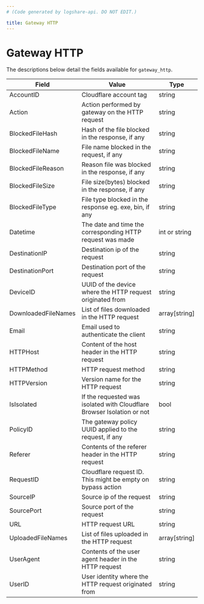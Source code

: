 ```yaml
---
# (Code generated by logshare-api. DO NOT EDIT.)

title: Gateway HTTP
---
```


# Gateway HTTP

The descriptions below detail the fields available for `gateway_http`.

<TableWrap>

| Field               | Value                                                                  | Type          |
| ------------------- | ---------------------------------------------------------------------- | ------------- |
| AccountID           | Cloudflare account tag                                                 | string        |
| Action              | Action performed by gateway on the HTTP request                        | string        |
| BlockedFileHash     | Hash of the file blocked in the response, if any                       | string        |
| BlockedFileName     | File name blocked in the request, if any                               | string        |
| BlockedFileReason   | Reason file was blocked in the response, if any                        | string        |
| BlockedFileSize     | File size(bytes) blocked in the response, if any                       | string        |
| BlockedFileType     | File type blocked in the response eg. exe, bin, if any                 | string        |
| Datetime            | The date and time the corresponding HTTP request was made              | int or string |
| DestinationIP       | Destination ip of the request                                          | string        |
| DestinationPort     | Destination port of the request                                        | string        |
| DeviceID            | UUID of the device where the HTTP request originated from              | string        |
| DownloadedFileNames | List of files downloaded in the HTTP request                           | array[string] |
| Email               | Email used to authenticate the client                                  | string        |
| HTTPHost            | Content of the host header in the HTTP request                         | string        |
| HTTPMethod          | HTTP request method                                                    | string        |
| HTTPVersion         | Version name for the HTTP request                                      | string        |
| IsIsolated          | If the requested was isolated with Cloudflare Browser Isolation or not | bool          |
| PolicyID            | The gateway policy UUID applied to the request, if any                 | string        |
| Referer             | Contents of the referer header in the HTTP request                     | string        |
| RequestID           | Cloudflare request ID. This might be empty on bypass action            | string        |
| SourceIP            | Source ip of the request                                               | string        |
| SourcePort          | Source port of the request                                             | string        |
| URL                 | HTTP request URL                                                       | string        |
| UploadedFileNames   | List of files uploaded in the HTTP request                             | array[string] |
| UserAgent           | Contents of the user agent header in the HTTP request                  | string        |
| UserID              | User identity where the HTTP request originated from                   | string        |

</TableWrap>
